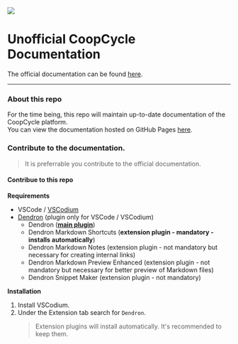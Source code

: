 ![](https://docs.coopcycle.org/assets/images/logo.png)

# Unofficial CoopCycle Documentation
The official documentation can be found [here](https://github.com/coopcycle/coopcycle-docs).

---

### About this repo

For the time being, this repo will maintain up-to-date documentation of the CoopCycle platform.  
You can view the documentation hosted on GitHub Pages [here](agichim.github.io).

### Contribute to the documentation.
>It is preferrable you contribute to the official documentation.

#### Contribue to this repo

**Requirements**
- VSCode / [VSCodium](https://github.com/VSCodium/vscodium)
- [Dendron](https://github.com/dendronhq/dendron#getting-started) (plugin only for VSCode / VSCodium)
  - Dendron ([**main plugin**](https://open-vsx.org/extension/dendron/dendron))
  - Dendron Markdown Shortcuts (**extension plugin - mandatory - installs automatically**)
  - Dendron Markdown Notes (extension plugin - not mandatory but necessary for creating internal links)
  - Dendron Markdown Preview Enhanced (extension plugin - not mandatory but necessary for better preview of Markdown files)
  - Dendron Snippet Maker (extension plugin - not mandatory)

**Installation**

1. Install VSCodium.
2. Under the Extension tab search for `Dendron`.
   >Extension plugins will install automatically. It's recommended to keep them.

